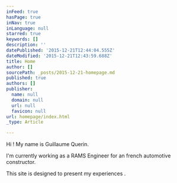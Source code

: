 ```yaml
---
inFeed: true
hasPage: true
inNav: true
inLanguage: null
starred: true
keywords: []
description: ''
datePublished: '2015-12-21T12:44:04.555Z'
dateModified: '2015-12-21T12:43:59.688Z'
title: Home
author: []
sourcePath: _posts/2015-12-21-homepage.md
published: true
authors: []
publisher:
  name: null
  domain: null
  url: null
  favicon: null
url: homepage/index.html
_type: Article

---
```

Hi ! My name is Guillaume Querin.

I'm currently working as a RAMS Engineer for an french automotive constructor.

This site is designed to present my experiences .